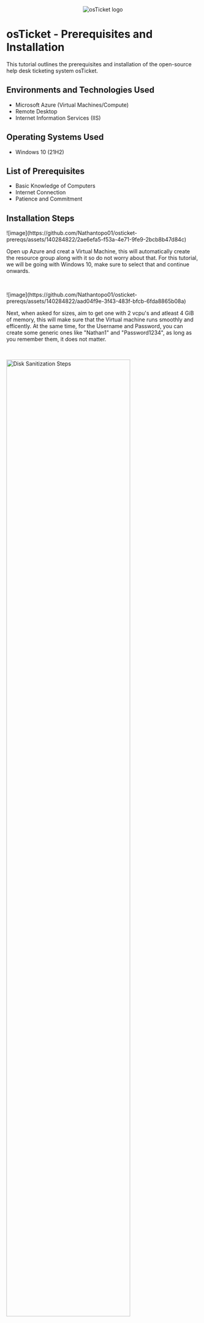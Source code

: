 <p align="center">
<img src="https://i.imgur.com/Clzj7Xs.png" alt="osTicket logo"/>
</p>

<h1>osTicket - Prerequisites and Installation</h1>
This tutorial outlines the prerequisites and installation of the open-source help desk ticketing system osTicket.<br />

<h2>Environments and Technologies Used</h2>

- Microsoft Azure (Virtual Machines/Compute)
- Remote Desktop
- Internet Information Services (IIS)

<h2>Operating Systems Used </h2>

- Windows 10</b> (21H2)

<h2>List of Prerequisites</h2>

- Basic Knowledge of Computers
- Internet Connection
- Patience and Commitment
  
<h2>Installation Steps</h2>

<p>
![image](https://github.com/Nathantopo01/osticket-prereqs/assets/140284822/2ae6efa5-f53a-4e71-9fe9-2bcb8b47d84c)

</p>
<p>
Open up Azure and creat a Virtual Machine, this will automatically create the resource group along with it so do not worry about that.
For this tutorial, we will be going with Windows 10, make sure to select that and continue onwards.
</p>
<br />

<p>
![image](https://github.com/Nathantopo01/osticket-prereqs/assets/140284822/aad04f9e-3f43-483f-bfcb-6fda8865b08a)

</p>
<p>
Next, when asked for sizes, aim to get one with 2 vcpu's and atleast 4 GiB of memory, this will make sure that the Virtual machine runs smoothly and efficently.
At the same time, for the Username and Password, you can create some generic ones like "Nathan1" and "Password1234", as long as you remember them, it does not matter.
</p>
<br />

<p>
<img src="https://i.imgur.com/DJmEXEB.png" height="80%" width="80%" alt="Disk Sanitization Steps"/>
</p>
<p>
Lorem ipsum dolor sit amet, consectetur adipiscing elit, sed do eiusmod tempor incididunt ut labore et dolore magna aliqua. Ut enim ad minim veniam, quis nostrud exercitation ullamco laboris nisi ut aliquip ex ea commodo consequat. Duis aute irure dolor in reprehenderit in voluptate velit esse cillum dolore eu fugiat nulla pariatur.
</p>
<br />
